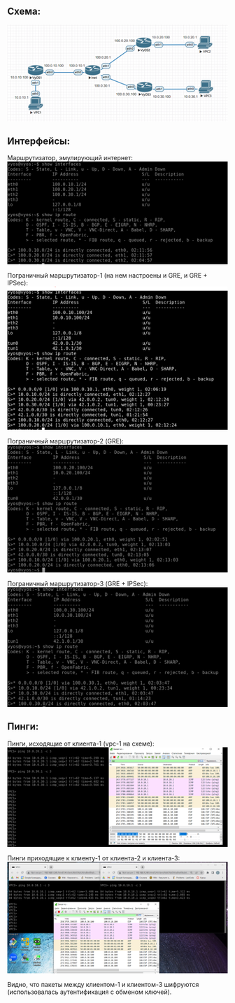 ## Схема:
![alt text](./screens/topology.PNG)

## Интерфейсы:
Маршрутизатор, эмулирующий интернет:
![alt text](./screens/inet_interfaces.PNG)

Пограничный маршрутизатор-1 (на нем настроены и GRE, и GRE + IPSec):
![alt text](./screens/vyos1_interfaces.PNG)

Пограничный маршрутизатор-2 (GRE):
![alt text](./screens/vyos2_interfaces.PNG)

Пограничный маршрутизатор-3 (GRE + IPSec):
![alt text](./screens/vyos3_interfaces.PNG)

## Пинги:
Пинги, исходящие от клиента-1 (vpc-1 на схеме):
![alt text](./screens/vyos1_pings.PNG)

Пинги приходящие к клиенту-1 от клиента-2 и клиента-3:
![alt text](./screens/vyos1_pongs.PNG)

Видно, что пакеты между клиентом-1 и клиентом-3 шифруются (использовалась аутентификация с обменом ключей).
